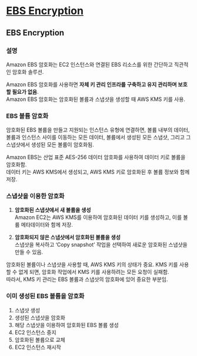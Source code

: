 # [EBS Encryption](https://docs.aws.amazon.com/ebs/latest/userguide/ebs-encryption.html)

## EBS Encryption

### 설명

Amazon EBS 암호화는 EC2 인스턴스와 연결된 EBS 리소스를 위한 간단하고 직관적인 암호화 솔루션.  

Amazon EBS 암호화를 사용하면 **자체 키 관리 인프라를 구축하고 유지 관리하며 보호할 필요가 없음**.  
Amazon EBS 암호화는 암호화된 볼륨과 스냅샷을 생성할 때 AWS KMS 키를 사용.

### EBS 볼륨 암호화

암호화된 EBS 볼륨을 만들고 지원되는 인스턴스 유형에 연결하면, 볼륨 내부의 데이터, 볼륨과 인스턴스 사이를 이동하는 모든 데이터, 볼륨에서 생성된 모든 스냅샷, 그리고 그 스냅샷에서 생성된 모든 볼륨이 암호화됨.  

Amazon EBS는 산업 표준 AES-256 데이터 암호화를 사용하여 데이터 키로 볼륨을 암호화함.  
데이터 키는 AWS KMS에서 생성되고, AWS KMS 키로 암호화된 후 볼륨 정보와 함께 저장.

### 스냅샷을 이용한 암호화

1. **암호화된 스냅샷에서 새 볼륨을 생성**  
Amazon EC2는 AWS KMS를 이용하여 암호화된 데이터 키를 생성하고, 이를 볼륨 메타데이터와 함께 저장.  

2. **암호화되지 않은 스냅샷에서 암호화된 볼륨을 생성**  
스냅샷을 복사하고 ‘Copy snapshot’ 작업을 선택하여 새로운 암호화된 스냅샷을 만들 수 있음. 

암호화된 볼륨이나 스냅샷을 사용할 때, AWS KMS 키의 상태가 중요. KMS 키를 사용할 수 없게 되면, 암호화 작업에서 KMS 키를 사용하려는 모든 요청이 실패함.  
따라서, KMS 키 관리는 EBS 볼륨과 스냅샷의 암호화에 있어 중요한 부분임.

### 이미 생성된 EBS 볼륨을 암호화

1. 스냅샷 생성
2. 생성된 스냅샷을 암호화
3. 해당 스냅샷을 이용하여 암호화된 EBS 볼륨 생성
4. EC2 인스턴스 중지
5. 암호화된 볼륨으로 교체
6. EC2 인스턴스 재시작